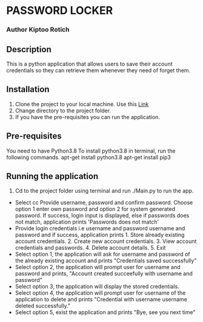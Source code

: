 # PASSWORD LOCKER
### Author Kiptoo Rotich
## Description
This is a python application that allows users to save their account credentials so they can retrieve them whenever they need of forget them.
## Installation
1. Clone the project to your local machine. Use this [Link](https://github.com/rotich1/Password-Locker)
2. Change directory to the project folder.
3. If you have the pre-requisites you can run the application.
## Pre-requisites
You need to have Python3.8
To install python3.8 in terminal, run the following commands.
apt-get install python3.8
apt-get install pip3

## Running the application
1. Cd to the project folder using terminal and run ./Main.py to run the app.

* Select cc   Provide username, password and confirm password. Choose option 1 enter own password and option 2 for system generated password. If success, login input is displayed, else if passwords does not match, application prints 'Passwords does not match' 
* Provide login credentials i.e username and password  username and password and if success, application prints  1. Store already existing account credentials. 2. Create new account credentials. 3. View account credentials and passwords.  4. Delete account details. 5. Exit
* Select option 1, the application will ask for username and password of the already existing account and prints "Credentials saved successfully"
* Select option 2, the application will prompt user for username and password and prints, "Account created succeefully with username and password"
* Select option 3, the application will display the stored credentials.
* Select option 4, the application will prompt user for username of the application to delete and prints "Credential with username username deleted successfully."
* Select option 5, exist the application and prints "Bye, see you next time"
